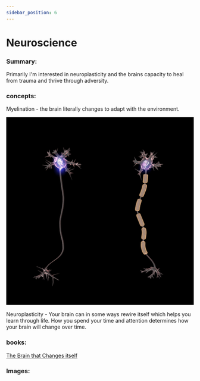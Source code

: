 ```yaml
---
sidebar_position: 6
---
```


# Neuroscience

### Summary:

Primarily I'm interested in neuroplasticity and the brains capacity to heal from trauma
and thrive through adversity. 


### concepts:

Myelination - the brain literally changes to adapt with the environment.

![Myelin](../../../static/img/academic/myelination.gif)

Neuroplasticity - Your brain can in some ways rewire itself which helps you learn through life. 
How you spend your time and attention determines how your brain will change over time.


### books:

[The Brain that Changes itself](https://www.goodreads.com/book/show/570172.The_Brain_that_Changes_Itself)


### Images:





